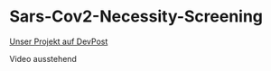 # Sars-Cov2-Necessity-Screening

[Unser Projekt auf DevPost](https://devpost.com/software/sars-cov2-necessity-screening)

Video ausstehend
